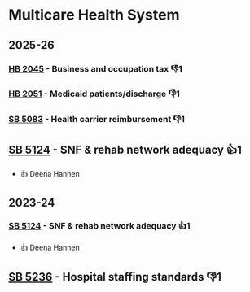 # Multicare Health System
## 2025-26

### [HB 2045](/bill/2025-26/hb/2045/) - Business and occupation tax  👎1 

### [HB 2051](/bill/2025-26/hb/2051/) - Medicaid patients/discharge  👎1 

### [SB 5083](/bill/2025-26/sb/5083/) - Health carrier reimbursement  👎1 

## [SB 5124](/bill/2025-26/sb/5124/) - SNF & rehab network adequacy 👍1  
* 👍 Deena Hannen

## 2023-24

### [SB 5124](/bill/2023-24/sb/5124/) - SNF & rehab network adequacy 👍1  
* 👍 Deena Hannen

## [SB 5236](/bill/2023-24/sb/5236/) - Hospital staffing standards  👎1 
